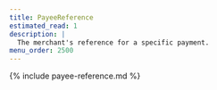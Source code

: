 ```yaml
---
title: PayeeReference
estimated_read: 1
description: |
  The merchant's reference for a specific payment.
menu_order: 2500
---
```


{% include payee-reference.md %}
